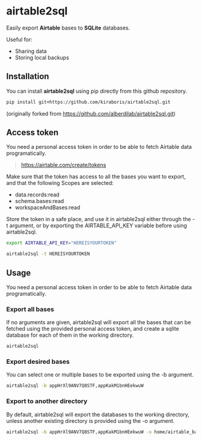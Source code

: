 # airtable2sql
Easily export **Airtable** bases to **SQLite** databases.

Useful for:

- Sharing data
- Storing local backups

## Installation

You can install **airtable2sql** using pip directly from this github repository.

```sh
pip install git+https://github.com/kiraboris/airtable2sql.git
```

(originally forked from https://github.com/alberdilab/airtable2sql.git)

## Access token

You need a personal access token in order to be able to fetch Airtable data programatically.

> https://airtable.com/create/tokens

Make sure that the token has access to all the bases you want to export, and that the following Scopes are selected:

- data.records:read
- schema.bases:read
- workspaceAndBases:read

Store the token in a safe place, and use it in airtable2sql either through the -t argument, or by exporting the AIRTABLE_API_KEY variable before using airtable2sql.

```sh
export AIRTABLE_API_KEY="HEREISYOURTOKEN"
```

```sh
airtable2sql -t HEREISYOURTOKEN
```

## Usage

You need a personal access token in order to be able to fetch Airtable data programatically.

### Export all bases

If no arguments are given, airtable2sql will export all the bases that can be fetched using the provided personal access token, and create a sqlite database for each of them in the working directory.

```sh
airtable2sql
```

### Export desired bases

You can select one or multiple bases to be exported using the -b argument.

```sh
airtable2sql -b appHrXl9ANV7Q8STF,appKakM1bnHEekwuW
```

### Export to another directory

By default, airtable2sql will export the databases to the working directory, unless another existing directory is provided using the -o argument.

```sh
airtable2sql -b appHrXl9ANV7Q8STF,appKakM1bnHEekwuW -o home/airtable_backup
```
